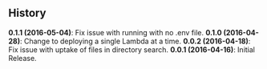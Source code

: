 
History
-------

__0.1.1 (2016-05-04)__: Fix issue with running with no .env file.
__0.1.0 (2016-04-28)__: Change to deploying a single Lambda at a time.
__0.0.2 (2016-04-18)__: Fix issue with uptake of files in directory search.
__0.0.1 (2016-04-16)__: Initial Release.
